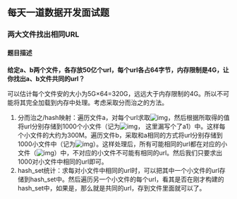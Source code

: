## 每天一道数据开发面试题

### 两大文件找出相同URL

#### 题目描述

**给定a、b两个文件，各存放50亿个url，每个url各占64字节，内存限制是4G，让你找出a、b文件共同的url？**

 可以估计每个文件安的大小为5G×64=320G，远远大于内存限制的4G。所以不可能将其完全加载到内存中处理。考虑采取分而治之的方法。

1. 分而治之/hash映射：遍历文件a，对每个url求取![img](https://user-gold-cdn.xitu.io/2017/12/6/1602b7316f6d9786?imageView2/0/w/1280/h/960/format/webp/ignore-error/1)，然后根据所取得的值将url分别存储到1000个小文件（记为![img](https://user-gold-cdn.xitu.io/2017/12/6/1602b7316eca1653?imageView2/0/w/1280/h/960/format/webp/ignore-error/1)， 这里漏写个了a1）中。这样每个小文件的大约为300M。遍历文件b，采取和a相同的方式将url分别存储到1000小文件中（记为![img](https://user-gold-cdn.xitu.io/2017/12/6/1602b7316c34b938?imageView2/0/w/1280/h/960/format/webp/ignore-error/1)）。这样处理后，所有可能相同的url都在对应的小文件（![img](https://user-gold-cdn.xitu.io/2017/12/6/1602b731e807f559?imageView2/0/w/1280/h/960/format/webp/ignore-error/1)）中，不对应的小文件不可能有相同的url。然后我们只要求出1000对小文件中相同的url即可。
2. hash_set统计：求每对小文件中相同的url时，可以把其中一个小文件的url存储到hash_set中。然后遍历另一个小文件的每个url，看其是否在刚才构建的hash_set中，如果是，那么就是共同的url，存到文件里面就可以了。